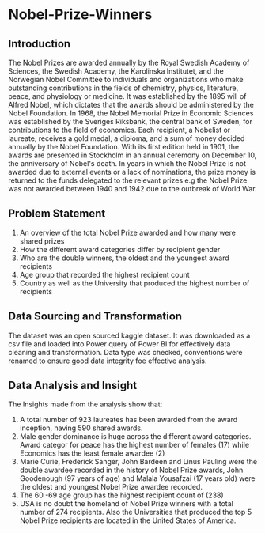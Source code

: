 # Nobel-Prize-Winners

## Introduction 
The Nobel Prizes are awarded annually by the Royal Swedish Academy of Sciences, the Swedish Academy, the Karolinska Institutet, and the Norwegian Nobel Committee to individuals and organizations who make outstanding contributions in the fields 
of chemistry, physics, literature, peace, and physiology or medicine. It was established by the 1895 will of Alfred Nobel, which dictates that the awards should be administered by the Nobel Foundation. In 1968, the Nobel Memorial Prize in Economic Sciences was established by the Sveriges Riksbank, the central bank of Sweden, for contributions to the field of economics. 
Each recipient, a Nobelist or laureate, receives a gold medal, a diploma, and a sum of money decided annually by the Nobel Foundation. With its first edition held in 1901, the awards are presented in Stockholm in an annual ceremony on December 10, the anniversary of Nobel's death. In years in which the Nobel Prize is not awarded due to external events or a lack of nominations, the prize money is returned to the funds delegated to the relevant prizes e.g the Nobel Prize was not awarded between 1940 and 1942 due to the outbreak of World War.

## Problem Statement 

1. An overview of the total Nobel Prize awarded and how many were shared prizes
2. How the different award categories differ by recipient gender
3. Who are the double winners, the oldest and the youngest award recipients 
4. Age group that recorded the highest recipient count
5. Country as well as the University that produced the highest number of recipients 

## Data Sourcing and Transformation 
The dataset was an open sourced kaggle dataset. It was downloaded as a csv file and loaded into Power query of Power BI for effectively data cleaning and transformation. Data type was checked, conventions were renamed to ensure good data integrity foe effective analysis. 

## Data Analysis and Insight 

The Insights made from the analysis show that:
1. A total number of 923 laureates has been awarded from the award inception, having 590 shared awards.
2. Male gender dominance is huge across the different award categories. Award categor for peace has the highest number of females (17) while Economics has the least female awardee (2)
3. Marie Curie, Frederick Sanger, John Bardeen and Linus Pauling were the double awardee recorded in the history of Nobel Prize awards, John Goodenough (97 years of age) and Malala Yousafzai (17 years old) were the oldest and youngest Nobel Prize awardee recorded. 
4. The 60 -69 age group has the highest recipient count of (238)
5. USA is no doubt the homeland of Nobel Prize winners with a total number of 274 recipients. Also the Universities that produced the top 5 Nobel Prize recipients are located in the United States of America. 






